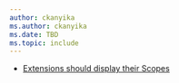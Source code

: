 ```yaml
---
author: ckanyika
ms.author: ckanyika
ms.date: TBD
ms.topic: include
---
```


- [Extensions should display their Scopes](#extensions-should-display-their-scopes)